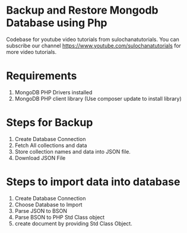 # Backup and Restore Mongodb Database using Php

Codebase for youtube video tutorials from sulochanatutorials. 
You can subscribe our channel https://www.youtube.com/sulochanatutorials for more video tutorials.

# Requirements 

1. MongoDB PHP Drivers installed 
2. MongoDB PHP client library (Use composer update to install library)

# Steps for Backup 

1. Create Database Connection
2. Fetch All collections and data
3. Store collection names and data into JSON file.
4. Download JSON File


# Steps to import data into database

1. Create Database Connection
2. Choose Database to Import
3. Parse JSON to BSON
4. Parse BSON to PHP Std Class object
5. create document by providing Std Class Object.





